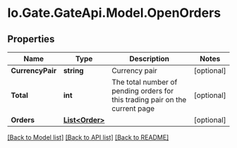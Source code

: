 
# Io.Gate.GateApi.Model.OpenOrders

## Properties

Name | Type | Description | Notes
------------ | ------------- | ------------- | -------------
**CurrencyPair** | **string** | Currency pair | [optional] 
**Total** | **int** | The total number of pending orders for this trading pair on the current page | [optional] 
**Orders** | [**List&lt;Order&gt;**](Order.md) |  | [optional] 

[[Back to Model list]](../README.md#documentation-for-models)
[[Back to API list]](../README.md#documentation-for-api-endpoints)
[[Back to README]](../README.md)
